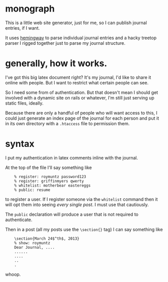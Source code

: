 # monograph

This is a little web site generator, just for me, so I can publish journal
entries, if I want.

It uses [hemingway](https://github.com/griffinmyers/hemingway) to parse individual
journal entries and a hacky treetop parser I rigged together just to parse my
journal structure.

# generally, how it works.

I've got this big latex document right? It's my journal, I'd like to share
it online with people. But I want to restrict what certain people can see.

So I need some from of authentication. But that doesn't mean I should get
involved with a dynamic site on rails or whatever, I'm still just serving up
static files, ideally.

Because there are only a handful of people who will want access to this, I could
just generate an index page of the journal for each person and put it in
its own directory with a `.htaccess` file to permission them.

# syntax
I put my authentication in latex comments inline with the journal.

At the top of the file I'll say something like

		% register: roymuntz password123
		% register: griffinmyers qwerty
		% whitelist: motherbear eastereggs
		% public: resume

to register a user. If I register someone via the `whitelist` command then
it will opt them into seeing _every single post_. I must use that cautiously.

The `public` declaration will produce a user that is not required to authenticate.

Then in a post (all my posts use the `\section{}` tag) I can say something like

		\section{March 24$^th$, 2013}
		% show: roymuntz
		Dear Journal, ....
		......
		....
		..
		.

whoop.